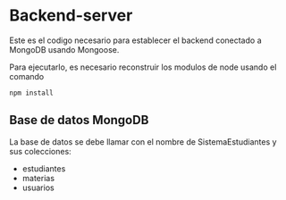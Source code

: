 # Backend-server
Este es el codigo necesario para establecer el backend conectado a MongoDB usando Mongoose.

Para ejecutarlo, es necesario reconstruir los modulos de node usando el comando

```
npm install
```

## Base de datos MongoDB 
La base de datos se debe llamar con el nombre de SistemaEstudiantes y sus colecciones: 
- estudiantes
- materias
- usuarios